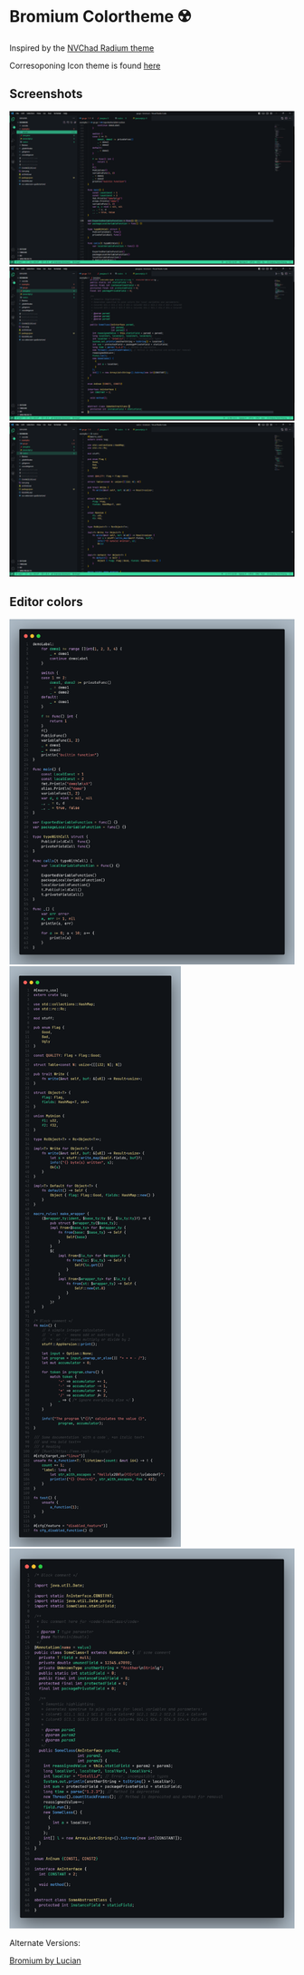 # Bromium Colortheme ☢️

Inspired by the [NVChad Radium theme](https://github.com/NvChad/base46)

Corresoponing Icon theme is found [here](https://marketplace.visualstudio.com/items?itemName=TheBromo.bromium-icons)


## Screenshots
![](https://raw.githubusercontent.com/TheBromo/bromium/main/vsc-color-theme/screenshot/gomedium.png)
![](https://raw.githubusercontent.com/TheBromo/bromium/main/vsc-color-theme/screenshot/javamedium.png)
![](https://raw.githubusercontent.com/TheBromo/bromium/main/vsc-color-theme/screenshot/rustmedium.png)


## Editor colors
![](https://raw.githubusercontent.com/TheBromo/bromium/main/vsc-color-theme/screenshot/codego.png)
![](https://raw.githubusercontent.com/TheBromo/bromium/main/vsc-color-theme/screenshot/coderust.png)
![](https://raw.githubusercontent.com/TheBromo/bromium/main/vsc-color-theme/screenshot/codejava.png)

Alternate Versions:

[Bromium by Lucian](https://marketplace.visualstudio.com/items?itemName=Lucian.bromium-lucian) 